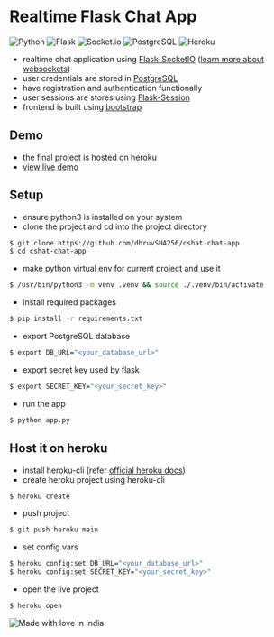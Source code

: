 # Realtime Flask Chat App

![Python](https://img.shields.io/badge/python-3670A0?style=for-the-badge&logo=python&logoColor=ffdd54)
![Flask](https://img.shields.io/badge/Flask-000000?style=for-the-badge&logo=flask&logoColor=white)
![Socket.io](https://img.shields.io/static/v1?style=for-the-badge&message=Socket.io&color=010101&logo=Socket.io&logoColor=FFFFFF&label=)
![PostgreSQL](https://img.shields.io/static/v1?style=for-the-badge&message=PostgreSQL&color=4169E1&logo=PostgreSQL&logoColor=FFFFFF&label=)
![Heroku](https://img.shields.io/badge/heroku-%23430098.svg?style=for-the-badge&logo=heroku&logoColor=white)

- realtime chat application using
  [Flask-SocketIO](https://flask-socketio.readthedocs.io/en/latest/) ([learn more about
  websockets](https://www.youtube.com/watch?v=2Nt-ZrNP22A))
- user credentials are stored in [PostgreSQL](https://www.postgresql.org/)
- have registration and authentication functionally
- user sessions are stores using [Flask-Session](https://flask-session.readthedocs.io/) 
- frontend is built using [bootstrap](https://getbootstrap.com/)

## Demo
- the final project is hosted on heroku
- <a href="https://warm-oasis-70461.herokuapp.com/" target="_blank"> view live demo</a>

## Setup

- ensure python3 is installed on your system
- clone the project and cd into the project directory
```bash
$ git clone https://github.com/dhruvSHA256/cshat-chat-app
$ cd cshat-chat-app
```
- make python virtual env for current project and use it
```bash 
$ /usr/bin/python3 -m venv .venv && source ./.venv/bin/activate
```
- install required packages
```bash
$ pip install -r requirements.txt
```
- export PostgreSQL database
```bash
$ export DB_URL="<your_database_url>"
```
- export secret key used by flask
```bash
$ export SECRET_KEY="<your_secret_key>"
```
- run the app
```bash
$ python app.py
```

## Host it on heroku
- install heroku-cli (refer [official heroku docs](https://devcenter.heroku.com/articles/heroku-cli#install-the-heroku-cli)) 
- create heroku project using heroku-cli
```bash
$ heroku create
```
- push project
```bash
$ git push heroku main
```
- set config vars 
```bash
$ heroku config:set DB_URL="<your_database_url>"
$ heroku config:set SECRET_KEY="<your_secret_key>"
```
- open the live project
```bash
$ heroku open
```

![Made with love in India](https://madewithlove.now.sh/in?colorA=%233d3846&colorB=%23f66151&template=for-the-badge)
